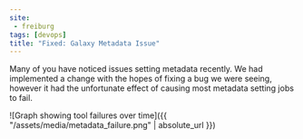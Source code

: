 ```yaml
---
site:
 - freiburg
tags: [devops]
title: "Fixed: Galaxy Metadata Issue"
---
```


Many of you have noticed issues setting metadata recently. We had implemented a
change with the hopes of fixing a bug we were seeing, however it had the
unfortunate effect of causing most metadata setting jobs to fail.

![Graph showing tool failures over time]({{ "/assets/media/metadata_failure.png" | absolute_url }})
